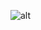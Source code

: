 ![alt](https://skrinshoter.ru/s/181023/weh79Zpy.jpg?download=1&name=%D0%A1%D0%BA%D1%80%D0%B8%D0%BD%D1%88%D0%BE%D1%82-18-10-2023%2013:36:55.jpg)
